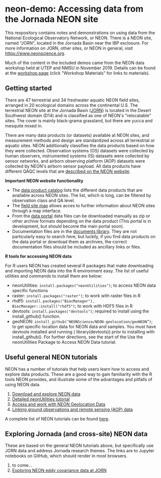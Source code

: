 # neon-demo: Accessing data from the Jornada NEON site

This respository contains notes and demonstrations on using data from the National Ecological Observatory Network, or NEON. There is a NEON site, named "JORN", located in the Jornada Basin near the IBP exclosure. For more information on JORN, other sites, or NEON in general, visit <https://www.neonscience.org>.

Much of the content in the included demos came from the NEON data workshop held at UTEP and NMSU in November 2019. Details can be found at the [workshop page](https://www.neonscience.org/resources/workshops/explore-neon-workshop-utep-nmsu-2019) (click "Workshop Materials" for links to materials).

## Getting started

There are 47 terrestrial and 34 freshwater aquatic NEON field sites, arranged in 20 ecological domains across the continental U.S. The terrestrial NEON site at the Jornada Basin ([JORN](https://www.neonscience.org/field-sites/field-sites-map/JORN)) is located in the Desert Southwest domain (D14) and is classified as one of NEON's "relocatable" sites. The cover is mainly black-grama grassland, but there are yucca and mesquite mixed in.

There are many data products (or datasets) available at NEON sites, and measurement methods and design are standardized across all terrestrial or aquatic sites. NEON additionally classifies the data products based on how they were collected. Observation systems (OS) datasets were collected by human observers, instrumented systems (IS) datasets were collected by sensor networks, and airborn observing platform (AOP) datasets were collected by NEON's airborn sensor payload.  All data products have different QAQC levels that are [described on the NEON website](https://www.neonscience.org/data/about-data/data-processing-publication).

**Important NEON website functionality**

* The [data product catalog](https://data.neonscience.org/data-product-catalog) lists the different data products that are available across NEON sites. The list, which is long, can be filtered by observation class and QA level.
* The [field site map](https://www.neonscience.org/field-sites/field-sites-map) allows acces to further information about NEON sites through a map interface.
* From the [data portal](http://data.neonscience.org/static/browse.html) data files can be downloaded manually as zip or other archive formats depending on the data product (This portal is in development, but should become the main portal soon).
* Documentation files are in the [documents library](https://data.neonscience.org/documents). They are not particularly easy to search here, but luckily, if you find data products on the data portal or download them as archives, the correct documentation files should be included as ancillary links or files.

**R tools for accessing NEON data**

For R users NEON has created several R packages that make downloading and importing NEON data into the R environment easy. The list of useful utilities and commands to install them are below:

* neonUtilities: `install.packages("neonUtilities")`; to access NEON data specific functions
* raster: `install.packages("raster")`; to work with raster files in R
* rhdf5: `install.packages("BiocManager"), BiocManager::install("rhdf5")`; to work with HDF5 files in R
* devtools: `install.packages("devtools")`; required to install using the install_github() function.
* geoNEON: `install_github("NEONScience/NEON-geolocation/geoNEON”)`; to get specific location data for NEON data and samples. You must have devtools installed and running ( library(devtools)) prior to installing with install_github(). For further directions, see the start of the Use the neonUtilities Package to Access NEON Data tutorial.

## Useful general NEON tutorials

NEON has a number of tutorials that help users learn how to access and explore data products. These are a good way to gain familiarity with the R tools NEON provides, and illustrate some of the advantages and pitfalls of using NEON data.

1. [Download and explore NEON data](https://www.neonscience.org/download-explore-neon-data)
2. [Detailed neonUtilities tutorial](https://www.neonscience.org/neonDataStackR)
3. [Access and work with NEON Geolocation Data](https://www.neonscience.org/neon-spatial-data-basics)
4. [Linking ground observations and remote sensing (AOP) data](https://www.neonscience.org/tree-heights-veg-structure-chm)

A complete list of NEON tutorials can be found [here](https://www.neonscience.org/resources/data-tutorials).

## Exploring Jornada (and cross-site) NEON data

These are based on the general NEON tutorials above, but specifically use JORN data and address Jornada research themes. The links are to Jupyter notebooks on GitHub, which should render in most browsers.

1. to come...
2. [Exploring NEON eddy covariance data at JORN](eddyflux_demo_JORN.ipynb)
